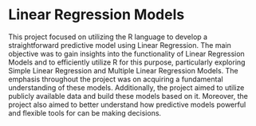 # Linear Regression Models 

This project focused on utilizing the R language to develop a straightforward predictive model using Linear Regression. The main objective was to gain insights into the functionality of Linear Regression Models and to efficiently utilize R for this purpose, particularly exploring Simple Linear Regression and Multiple Linear Regression Models. The emphasis throughout the project was on acquiring a fundamental understanding of these models. Additionally, the project aimed to utilize publicly available data and build these models based on it. Moreover, the project also aimed to better understand how predictive models powerful and flexible tools for can be making decisions.
